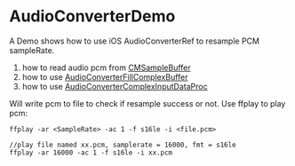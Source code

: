 # AudioConverterDemo
A Demo shows how to use iOS AudioConverterRef to resample PCM sampleRate.

1. how to read audio pcm from  [CMSampleBuffer](https://developer.apple.com/documentation/coremedia/cmsamplebuffer?language=objc)
2. how to use [AudioConverterFillComplexBuffer](https://developer.apple.com/documentation/audiotoolbox/1503098-audioconverterfillcomplexbuffer?language=objc)
3. how to use [AudioConverterComplexInputDataProc](https://developer.apple.com/documentation/audiotoolbox/audioconvertercomplexinputdataproc?language=objc)

Will write pcm to file to check if resample success or not. Use ffplay to play pcm:

```
ffplay -ar <SampleRate> -ac 1 -f s16le -i <file.pcm>

//play file named xx.pcm, samplerate = 16000, fmt = s16le
ffplay -ar 16000 -ac 1 -f s16le -i xx.pcm
```
